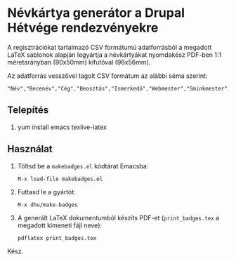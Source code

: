 # Névkártya generátor a Drupal Hétvége rendezvényekre

A regisztrációkat tartalmazó CSV formátumú adatforrásból a megadott LaTeX sablonok alapján 
legyártja a névkártyákat nyomdakész PDF-ben 1:1 méretarányban (90x50mm) kifutóval (96x56mm).

Az adatforrás vesszővel tagolt CSV formátum az alábbi séma szerint:

    "Név","Becenév","Cég","Beosztás","Ismerkedő","Webmester","Sminkmester","Programozó"

## Telepítés

  1. yum install emacs texlive-latex

## Használat

  1. Töltsd be a `makebadges.el` kódtárat Emacsba:

     `M-x load-file makebadges.el`

  2. Futtasd le a gyártót:

     `M-x dhu/make-badges`

  3. A generált LaTeX dokumentumból készíts PDF-et (`print_badges.tex` a megadott kimeneti fájl neve):

     `pdflatex print_badges.tex`

Kész.
